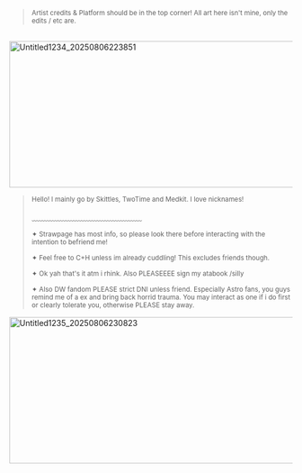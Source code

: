 > <sub> Artist credits & Platform should be in the top corner! All art here isn't mine, only the edits / etc are. </sub>
##

<img width="736" height="260" alt="Untitled1234_20250806223851" src="https://github.com/user-attachments/assets/cd394b42-510a-44f4-853b-7a50193283b2" />




> <sup> Hello! I mainly go by Skittles, TwoTime and Medkit. I love nicknames! </sup>
> 
> ﹏﹏﹏﹏﹏﹏﹏﹏﹏﹏﹏﹏﹏﹏
> 
> <sup> ✦ Strawpage has most info, so please look there before interacting with the intention to befriend me! </sup>
> 
> <sup> ✦ Feel free to C+H unless im already cuddling! This excludes friends though. </sup>
>
> <sup> ✦ Ok yah that's it atm i rhink. Also PLEASEEEE sign my atabook /silly </sup>
>
> <sup> ✦ Also DW fandom PLEASE strict DNI unless friend. Especially Astro fans, you guys remind me of a ex and bring back horrid trauma. You may interact as one if i do first or clearly tolerate you, otherwise PLEASE stay away. </sup>


 <img width="736" height="260" alt="Untitled1235_20250806230823" src="https://github.com/user-attachments/assets/c65a684c-dc08-4177-9c48-b497f9489e0e" />  


 
 
 
 

